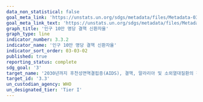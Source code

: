 ```yaml
---
data_non_statistical: false
goal_meta_link: 'https://unstats.un.org/sdgs/metadata/files/Metadata-03-03-02.pdf'
goal_meta_link_text: 'https://unstats.un.org/sdgs/metadata/files/Metadata-03-03-02.pdf'
graph_title: '인구 10만 명당 결핵 신환자율'
graph_type: line
indicator_number: 3.3.2
indicator_name: '인구 10만 명당 결핵 신환자율'
indicator_sort_order: 03-03-02
published: true
reporting_status: complete
sdg_goal: '3'
target_name: '2030년까지 후천성면역결핍증(AIDS), 결핵, 말라리아 및 소외열대질환의 확산을 종식시키고 간염, 수인성 질병 및 기타 전염성 질병 방지'
target_id: '3.3'
un_custodian_agency: WHO
un_designated_tier: 'Tier I'
---
```

